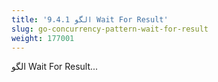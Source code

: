 ```yaml
---
title: '9.4.1 الگو Wait For Result'
slug: go-concurrency-pattern-wait-for-result
weight: 177001
---
```


الگو Wait For Result...